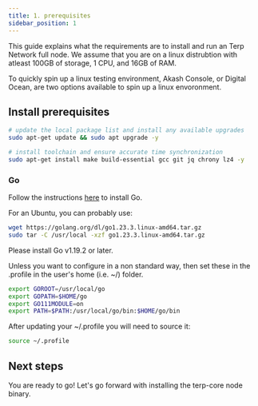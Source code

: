 ```yaml
---
title: 1. prerequisites
sidebar_position: 1
---
```

This guide explains what the requirements are to install and run an Terp Network full node. We assume that you are on a linux distrubtion with atleast 100GB of storage, 1 CPU, and 16GB of RAM.

To quickly spin up a linux testing environment, Akash Console, or Digital Ocean, are two options available to spin up a linux envoronment.

## Install prerequisites
```bash
# update the local package list and install any available upgrades
sudo apt-get update && sudo apt upgrade -y

# install toolchain and ensure accurate time synchronization
sudo apt-get install make build-essential gcc git jq chrony lz4 -y
```
### Go 
Follow the instructions [here](https://go.dev/doc/install) to install Go.

For an Ubuntu, you can probably use:
```bash
wget https://golang.org/dl/go1.23.3.linux-amd64.tar.gz
sudo tar -C /usr/local -xzf go1.23.3.linux-amd64.tar.gz
```
Please install Go v1.19.2 or later.

Unless you want to configure in a non standard way, then set these in the .profile in the user's home (i.e. ~/) folder.

```bash
export GOROOT=/usr/local/go
export GOPATH=$HOME/go
export GO111MODULE=on
export PATH=$PATH:/usr/local/go/bin:$HOME/go/bin
```

After updating your ~/.profile you will need to source it:

```bash 
source ~/.profile
```

## Next steps

You are ready to go! Let's go forward with installing the terp-core node binary.